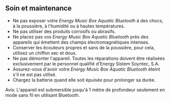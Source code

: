 ## Soin et maintenance

* Ne pas exposer votre *Energy Music Box Aquatic Bluetooth* à des chocs, à la poussière, à l'humidité ou à hautes températures.
* Ne pas utiliser des produits corrosifs ou abrasifs.
* Ne placez pas vos *Energy Music Box Aquatic Bluetooth* près des appareils qui émettent des champs électromagnétiques intenses.
* Conserver les écouteurs propres et sans de la poussière, pour cela, utilisez un chiffon sec et doux.
* Ne pas démonter l'appareil. Toutes les réparations doivent être réalisées exclusivement par le personnel qualifié d'Energy Sistem Soyntec, S.A.
* Assurez-vous d'avoir votre *Energy Music Box Aquatic Bluetooth* éteint s'il ne est pas utilisé.
* Chargez la batterie quand elle soit épuisée pour prolonger sa durée.

Avis: L'appareil est submersible jusqu'à 1 mètre de profondeur seulement en mode sans fil en utilisant Bluetooth.
